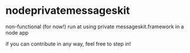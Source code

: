 # nodeprivatemessageskit
non-functional (for now!) run at using private messageskit.framework in a node app

if you can contribute in any way, feel free to step in!